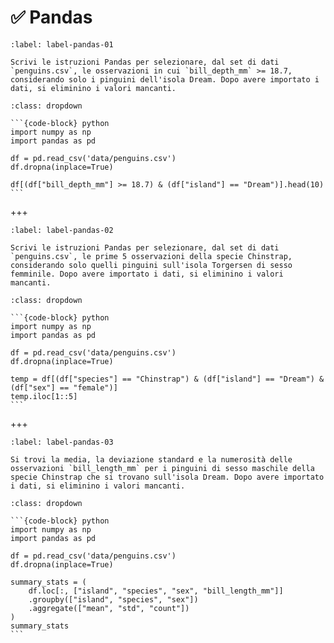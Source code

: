# ✅ Pandas

```{exercise}
:label: label-pandas-01

Scrivi le istruzioni Pandas per selezionare, dal set di dati `penguins.csv`, le osservazioni in cui `bill_depth_mm` >= 18.7, considerando solo i pinguini dell'isola Dream. Dopo avere importato i dati, si eliminino i valori mancanti.
```

````{solution} label-pandas-01
:class: dropdown

```{code-block} python
import numpy as np 
import pandas as pd

df = pd.read_csv('data/penguins.csv')
df.dropna(inplace=True)

df[(df["bill_depth_mm"] >= 18.7) & (df["island"] == "Dream")].head(10)
```
````

+++

```{exercise}
:label: label-pandas-02

Scrivi le istruzioni Pandas per selezionare, dal set di dati `penguins.csv`, le prime 5 osservazioni della specie Chinstrap, considerando solo quelli pinguini sull'isola Torgersen di sesso femminile. Dopo avere importato i dati, si eliminino i valori mancanti.
```

````{solution} label-pandas-02
:class: dropdown

```{code-block} python
import numpy as np 
import pandas as pd

df = pd.read_csv('data/penguins.csv')
df.dropna(inplace=True)

temp = df[(df["species"] == "Chinstrap") & (df["island"] == "Dream") & (df["sex"] == "female")]
temp.iloc[1::5]
```
````

+++

```{exercise}
:label: label-pandas-03

Si trovi la media, la deviazione standard e la numerosità delle osservazioni `bill_length_mm` per i pinguini di sesso maschile della specie Chinstrap che si trovano sull'isola Dream. Dopo avere importato i dati, si eliminino i valori mancanti.
```

````{solution} label-pandas-03
:class: dropdown

```{code-block} python
import numpy as np 
import pandas as pd

df = pd.read_csv('data/penguins.csv')
df.dropna(inplace=True)

summary_stats = (
    df.loc[:, ["island", "species", "sex", "bill_length_mm"]]
    .groupby(["island", "species", "sex"])
    .aggregate(["mean", "std", "count"])
)
summary_stats
```
````